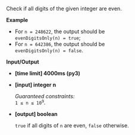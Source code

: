 <div class="markdown"><p>Check if all digits of the given integer are even.</p>
<p><strong>Example</strong></p>
<ul>
<li>For <code>n = 248622</code>, the output should be<br>
<code>evenDigitsOnly(n) = true</code>;</li>
<li>For <code>n = 642386</code>, the output should be<br>
<code>evenDigitsOnly(n) = false</code>.</li>
</ul>
<p><strong>Input/Output</strong></p>
<ul>
<li><strong>[time limit] 4000ms (py3)</strong></li>
</ul>
<ul>
<li>
<p><strong>[input] integer n</strong></p>
<p><em>Guaranteed constraints:</em><br>
<code>1 ≤ n ≤ 10<sup>9</sup></code>.</p>
</li>
<li>
<p><strong>[output] boolean</strong></p>
<p><code>true</code> if all digits of <code>n</code> are even, <code>false</code> otherwise.</p>
</li>
</ul>
</div>